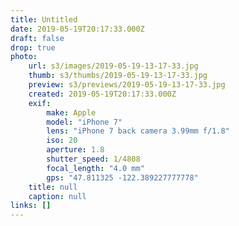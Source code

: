 ```yaml
---
title: Untitled
date: 2019-05-19T20:17:33.000Z
draft: false
drop: true
photo:
    url: s3/images/2019-05-19-13-17-33.jpg
    thumb: s3/thumbs/2019-05-19-13-17-33.jpg
    preview: s3/previews/2019-05-19-13-17-33.jpg
    created: 2019-05-19T20:17:33.000Z
    exif:
        make: Apple
        model: "iPhone 7"
        lens: "iPhone 7 back camera 3.99mm f/1.8"
        iso: 20
        aperture: 1.8
        shutter_speed: 1/4808
        focal_length: "4.0 mm"
        gps: "47.811325 -122.389227777778"
    title: null
    caption: null
links: []
---
```

